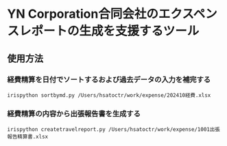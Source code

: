 # YN Corporation合同会社のエクスペンスレポートの生成を支援するツール

## 使用方法

### 経費精算を日付でソートするおよび過去データの入力を補完する

```
irispython sortbymd.py /Users/hsatoctr/work/expense/202410経費.xlsx
```

### 経費精算の内容から出張報告書を生成する

```
irispython createtravelreport.py /Users/hsatoctr/work/expense/1001出張報告精算書.xlsx
```

